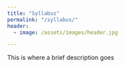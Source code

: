 ```yaml
---
title: "Syllabus"
permalink: "/syllabus/"
header:
  - image: /assets/images/header.jpg

---
```


This is where a brief description goes
